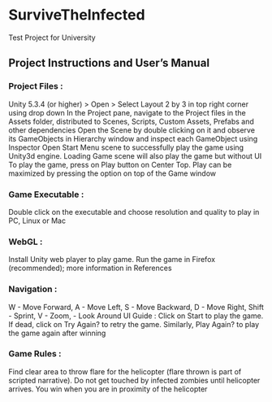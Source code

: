 ﻿# SurviveTheInfected
Test Project for University

## Project Instructions and User’s Manual

### Project Files : 

Unity 5.3.4 (or higher) > Open > <Zombie Runner> 
Select Layout 2 by 3 in top right corner using drop down
In the Project pane, navigate to the Project files in the Assets folder, distributed to Scenes, Scripts, Custom Assets, Prefabs and other dependencies
Open the Scene by double clicking on it and observe its GameObjects in Hierarchy window and inspect each GameObject using Inspector 
Open Start Menu scene to successfully play the game using Unity3d engine. Loading Game scene will also play the game but without UI
To play the game, press on Play button on Center Top. Play can be maximized by pressing the option on top of the Game window

### Game Executable : 
Double click on the executable and choose resolution and quality to play in PC, Linux or Mac

### WebGL : 
Install Unity web player to play game. Run the game in Firefox (recommended); more information in References

### Navigation : 
W - Move Forward, A - Move Left, S - Move Backward, D - Move Right, Shift - Sprint, V - Zoom, <Mouse> - Look Around
UI Guide : Click on Start to play the game. If dead, click on Try Again? to retry the game. Similarly, Play Again? to play the game again after winning

### Game Rules : 
Find clear area to throw flare for the helicopter (flare thrown is part of scripted narrative). Do not get touched by infected zombies until helicopter arrives. You win when you are in proximity of the helicopter
